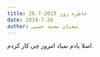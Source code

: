 ```yaml
---
title: خاطره روز 2019-7-26
date: 2019-7-26
author: شعبان محمد حسنی
---
```


اصلا یادم نمیاد امروز چی کار کردم.